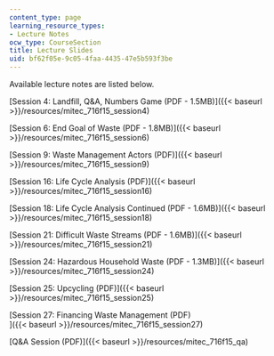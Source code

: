 ```yaml
---
content_type: page
learning_resource_types:
- Lecture Notes
ocw_type: CourseSection
title: Lecture Slides
uid: bf62f05e-9c05-4faa-4435-47e5b593f3be
---
```


Available lecture notes are listed below.

[Session 4: Landfill, Q&A, Numbers Game (PDF - 1.5MB)]({{< baseurl >}}/resources/mitec_716f15_session4)

[Session 6: End Goal of Waste (PDF - 1.8MB)]({{< baseurl >}}/resources/mitec_716f15_session6)

[Session 9: Waste Management Actors (PDF)]({{< baseurl >}}/resources/mitec_716f15_session9)

[Session 16: Life Cycle Analysis (PDF)]({{< baseurl >}}/resources/mitec_716f15_session16)

[Session 18: Life Cycle Analysis Continued (PDF - 1.6MB)]({{< baseurl >}}/resources/mitec_716f15_session18)

[Session 21: Difficult Waste Streams (PDF - 1.6MB)]({{< baseurl >}}/resources/mitec_716f15_session21)

[Session 24: Hazardous Household Waste (PDF - 1.3MB)]({{< baseurl >}}/resources/mitec_716f15_session24)

[Session 25: Upcycling (PDF)]({{< baseurl >}}/resources/mitec_716f15_session25)

[Session 27: Financing Waste Management (PDF)  
]({{< baseurl >}}/resources/mitec_716f15_session27)

[Q&A Session (PDF)]({{< baseurl >}}/resources/mitec_716f15_qa)